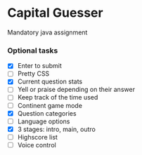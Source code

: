 # Capital Guesser

Mandatory java assignment


### Optional tasks
- [x] Enter to submit
- [ ] Pretty CSS
- [x] Current question stats
- [ ] Yell or praise depending on their answer
- [ ] Keep track of the time used
- [ ] Continent game mode
- [x] Question categories
- [ ] Language options
- [x] 3 stages: intro, main, outro
- [ ] Highscore list
- [ ] Voice control
